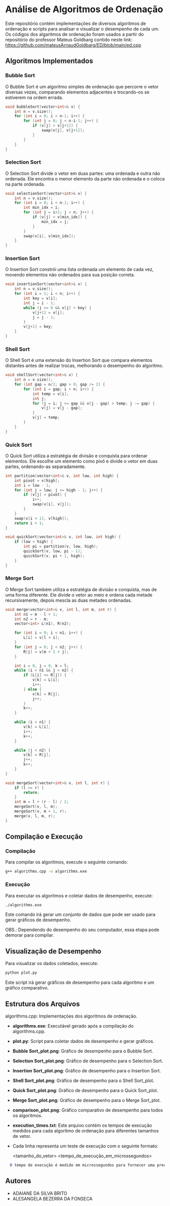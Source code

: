 # Análise de Algoritmos de Ordenação

Este repositório contém implementações de diversos algoritmos de ordenação e scripts para analisar e visualizar o desempenho de cada um.
Os códigos dos algaritmos de ordenação foram usados a partir do repositório do professor Mateus Goldbarg contido neste link: https://github.com/mateusArnaudGoldbarg/ED/blob/main/ed.cpp

## Algoritmos Implementados

### Bubble Sort

O Bubble Sort é um algoritmo simples de ordenação que percorre o vetor diversas vezes, comparando elementos adjacentes e trocando-os se estiverem na ordem errada.

```cpp
void bubbleSort(vector<int>& v) {
    int n = v.size();
    for (int i = 0; i < n-1; i++) {
        for (int j = 0; j < n-i-1; j++) {
            if (v[j] > v[j+1]) {
                swap(v[j], v[j+1]);
            }
        }
    }
}
```

### Selection Sort

O Selection Sort divide o vetor em duas partes: uma ordenada e outra não ordenada. Ele encontra o menor elemento da parte não ordenada e o coloca na parte ordenada.

```cpp
void selectionSort(vector<int>& v) {
    int n = v.size();
    for (int i = 0; i < n-1; i++) {
        int min_idx = i;
        for (int j = i+1; j < n; j++) {
            if (v[j] < v[min_idx]) {
                min_idx = j;
            }
        }
        swap(v[i], v[min_idx]);
    }
}
```

### Insertion Sort

O Insertion Sort constrói uma lista ordenada um elemento de cada vez, movendo elementos não ordenados para sua posição correta.

```cpp
void insertionSort(vector<int>& v) {
    int n = v.size();
    for (int i = 1; i < n; i++) {
        int key = v[i];
        int j = i - 1;
        while (j >= 0 && v[j] > key) {
            v[j+1] = v[j];
            j = j - 1;
        }
        v[j+1] = key;
    }
}
```
### Shell Sort

O Shell Sort é uma extensão do Insertion Sort que compara elementos distantes antes de realizar trocas, melhorando o desempenho do algoritmo.

```cpp
void shellSort(vector<int>& v) {
    int n = v.size();
    for (int gap = n/2; gap > 0; gap /= 2) {
        for (int i = gap; i < n; i++) {
            int temp = v[i];
            int j;
            for (j = i; j >= gap && v[j - gap] > temp; j -= gap) {
                v[j] = v[j - gap];
            }
            v[j] = temp;
        }
    }
}
```
 ### Quick Sort
 
O Quick Sort utiliza a estratégia de divisão e conquista para ordenar elementos. Ele escolhe um elemento como pivô e divide o vetor em duas partes, ordenando-as separadamente.

```cpp
int partition(vector<int>& v, int low, int high) {
    int pivot = v[high];
    int i = low - 1;
    for (int j = low; j <= high - 1; j++) {
        if (v[j] < pivot) {
            i++;
            swap(v[i], v[j]);
        }
    }
    swap(v[i + 1], v[high]);
    return i + 1;
}

void quickSort(vector<int>& v, int low, int high) {
    if (low < high) {
        int pi = partition(v, low, high);
        quickSort(v, low, pi - 1);
        quickSort(v, pi + 1, high);
    }
}
```

### Merge Sort

O Merge Sort também utiliza a estratégia de divisão e conquista, mas de uma forma diferente. Ele divide o vetor ao meio e ordena cada metade recursivamente, depois mescla as duas metades ordenadas.

```cpp
void merge(vector<int>& v, int l, int m, int r) {
    int n1 = m - l + 1;
    int n2 = r - m;
    vector<int> L(n1), R(n2);

    for (int i = 0; i < n1; i++) {
        L[i] = v[l + i];
    }
    for (int j = 0; j < n2; j++) {
        R[j] = v[m + 1 + j];
    }

    int i = 0, j = 0, k = l;
    while (i < n1 && j < n2) {
        if (L[i] <= R[j]) {
            v[k] = L[i];
            i++;
        } else {
            v[k] = R[j];
            j++;
        }
        k++;
    }

    while (i < n1) {
        v[k] = L[i];
        i++;
        k++;
    }

    while (j < n2) {
        v[k] = R[j];
        j++;
        k++;
    }
}

void mergeSort(vector<int>& v, int l, int r) {
    if (l >= r) {
        return;
    }
    int m = l + (r - l) / 2;
    mergeSort(v, l, m);
    mergeSort(v, m + 1, r);
    merge(v, l, m, r);
}
```

## Compilação e Execução

### Compilação

Para compilar os algoritmos, execute o seguinte comando:
```bash
g++ algorithms.cpp -o algorithms.exe
```

### Execução

Para executar os algoritmos e coletar dados de desempenho, execute:

```bash
./algorithms.exe
```
Este comando irá gerar um conjunto de dados que pode ser usado para gerar gráficos de desempenho.

OBS.: Dependendo do desempenho do seu computador, essa etapa pode demorar para compilar.

## Visualização de Desempenho

Para visualizar os dados coletados, execute:

```bash
python plot.py
```
Este script irá gerar gráficos de desempenho para cada algoritmo e um gráfico comparativo.

## Estrutura dos Arquivos

algorithms.cpp: Implementações dos algoritmos de ordenação.
- **algorithms.exe**: Executável gerado após a compilação do algorithms.cpp.
- **plot.py**: Script para coletar dados de desempenho e gerar gráficos.
- **Bubble Sort_plot.png**: Gráfico de desempenho para o Bubble Sort.
- **Selection Sort_plot.png**: Gráfico de desempenho para o Selection Sort.
- **Insertion Sort_plot.png**: Gráfico de desempenho para o Insertion Sort.
- **Shell Sort_plot.png**: Gráfico de desempenho para o Shell Sort_plot.
- **Quick Sort_plot.png**: Gráfico de desempenho para o Quick Sort_plot.
- **Merge Sort_plot.png**: Gráfico de desempenho para o Merge Sort_plot.
- **comparison_plot.png**: Gráfico comparativo de desempenho para todos os algoritmos.
- **execution_times.txt**: Este arquivo contém os tempos de execução medidos para cada algoritmo de ordenação para diferentes tamanhos de vetor.
- Cada linha representa um teste de execução com o seguinte formato:
  
  <algoritmo> <tamanho_do_vetor> <tempo_de_execução_em_microssegundos>
```mathematica
  O tempo de execução é medido em microssegundos para fornecer uma precisão adequada na comparação dos algoritmos. Os algoritmos incluídos são: Bubble Sort, Selection Sort, Insertion Sort, Shell Sort, Quick Sort e Merge Sort.
```

## Autores
- ADAIANE DA SILVA BRITO
- ALESANGELA BEZERRA DA FONSECA

